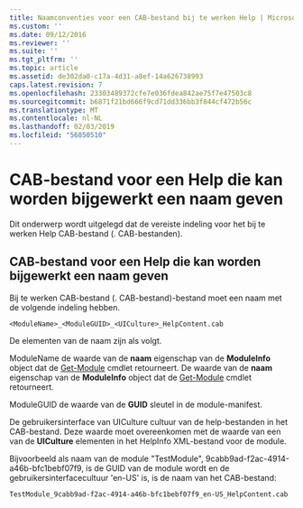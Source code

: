 ```yaml
---
title: Naamconventies voor een CAB-bestand bij te werken Help | Microsoft Docs
ms.custom: ''
ms.date: 09/12/2016
ms.reviewer: ''
ms.suite: ''
ms.tgt_pltfrm: ''
ms.topic: article
ms.assetid: de302da0-c17a-4d31-a8ef-14a626738993
caps.latest.revision: 7
ms.openlocfilehash: 23303489372cfe7e036fdea842ae75f7e47503c8
ms.sourcegitcommit: b6871f21bd666f9cd71dd336bb3f844cf472b56c
ms.translationtype: MT
ms.contentlocale: nl-NL
ms.lasthandoff: 02/03/2019
ms.locfileid: "56850510"
---
```

# <a name="how-to-name-an-updatable-help-cab-file"></a>CAB-bestand voor een Help die kan worden bijgewerkt een naam geven

Dit onderwerp wordt uitgelegd dat de vereiste indeling voor het bij te werken Help CAB-bestand (. CAB-bestanden).

## <a name="how-to-name-an-updatable-help-cab-file"></a>CAB-bestand voor een Help die kan worden bijgewerkt een naam geven

Bij te werken CAB-bestand (. CAB-bestand)-bestand moet een naam met de volgende indeling hebben.

`<ModuleName>_<ModuleGUID>_<UICulture>_HelpContent.cab`

De elementen van de naam zijn als volgt.

ModuleName de waarde van de **naam** eigenschap van de **ModuleInfo** object dat de [Get-Module](/powershell/module/Microsoft.PowerShell.Core/Get-Module) cmdlet retourneert.
De waarde van de **naam** eigenschap van de **ModuleInfo** object dat de [Get-Module](/powershell/module/Microsoft.PowerShell.Core/Get-Module) cmdlet retourneert.

ModuleGUID de waarde van de **GUID** sleutel in de module-manifest.

De gebruikersinterface van UICulture cultuur van de help-bestanden in het CAB-bestand. Deze waarde moet overeenkomen met de waarde van een van de **UICulture** elementen in het HelpInfo XML-bestand voor de module.

Bijvoorbeeld als naam van de module "TestModule", 9cabb9ad-f2ac-4914-a46b-bfc1bebf07f9, is de GUID van de module wordt en de gebruikersinterfacecultuur 'en-US' is, is de naam van het CAB-bestand:

`TestModule_9cabb9ad-f2ac-4914-a46b-bfc1bebf07f9_en-US_HelpContent.cab`